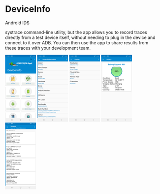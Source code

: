 # DeviceInfo
Android IDS

systrace command-line utility, but the app allows you to record traces directly from a test device itself,
without needing to plug in the device and connect to it over
ADB. You can then use the app to share results from these traces with your development team.



<img src="image/device-2019-10-06-182424.png" width="100">
<img src="image/device-2019-10-06-182449.png" width="100">
<img src="image/device-2019-10-06-182514.png" width="100">
<img src="image/device-2019-10-06-182532.png" width="100">
<img src="image/device-2019-10-06-182703.png" width="100">


